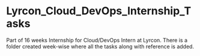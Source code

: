# Lyrcon_Cloud_DevOps_Internship_Tasks
Part of 16 weeks Internship for Cloud/DevOps Intern at Lyrcon. There is a folder created week-wise where all the tasks along with reference is added.
